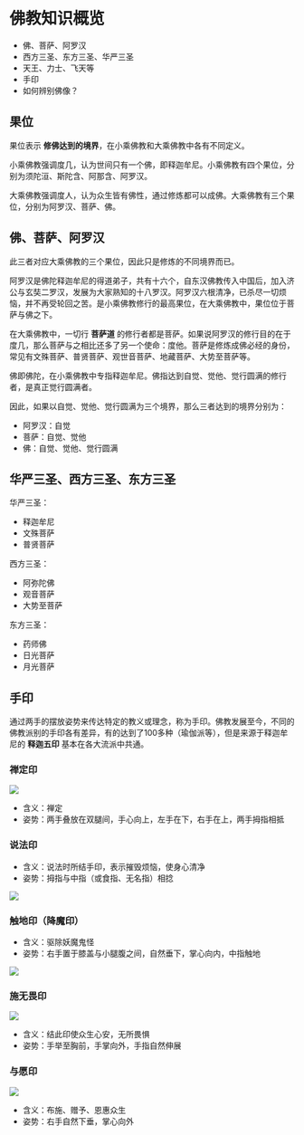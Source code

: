# 佛教知识概览

- 佛、菩萨、阿罗汉
- 西方三圣、东方三圣、华严三圣
- 天王、力士、飞天等
- 手印
- 如何辨别佛像？

## 果位

果位表示 **修佛达到的境界**，在小乘佛教和大乘佛教中各有不同定义。

小乘佛教强调度几，认为世间只有一个佛，即释迦牟尼。小乘佛教有四个果位，分别为须陀洹、斯陀含、阿那含、阿罗汉。

大乘佛教强调度人，认为众生皆有佛性，通过修炼都可以成佛。大乘佛教有三个果位，分别为阿罗汉、菩萨、佛。


## 佛、菩萨、阿罗汉

此三者对应大乘佛教的三个果位，因此只是修炼的不同境界而已。

阿罗汉是佛陀释迦牟尼的得道弟子，共有十六个，自东汉佛教传入中国后，加入济公与玄奘二罗汉，发展为大家熟知的十八罗汉。阿罗汉六根清净，已杀尽一切烦恼，并不再受轮回之苦。是小乘佛教修行的最高果位，在大乘佛教中，果位位于菩萨与佛之下。

在大乘佛教中，一切行 **菩萨道** 的修行者都是菩萨。如果说阿罗汉的修行目的在于度几，那么菩萨与之相比还多了另一个使命：度他。菩萨是修炼成佛必经的身份，常见有文殊菩萨、普贤菩萨、观世音菩萨、地藏菩萨、大势至菩萨等。

佛即佛陀，在小乘佛教中专指释迦牟尼。佛指达到自觉、觉他、觉行圆满的修行者，是真正觉行圆满者。

因此，如果以自觉、觉他、觉行圆满为三个境界，那么三者达到的境界分别为：

- 阿罗汉：自觉
- 菩萨：自觉、觉他
- 佛：自觉、觉他、觉行圆满

## 华严三圣、西方三圣、东方三圣

华严三圣：
- 释迦牟尼
- 文殊菩萨
- 普贤菩萨

西方三圣：
- 阿弥陀佛
- 观音菩萨
- 大势至菩萨

东方三圣：
- 药师佛
- 日光菩萨
- 月光菩萨

## 手印

通过两手的摆放姿势来传达特定的教义或理念，称为手印。佛教发展至今，不同的佛教派别的手印各有差异，有的达到了100多种（瑜伽派等），但是来源于释迦牟尼的 **释迦五印** 基本在各大流派中共通。

### 禅定印

<p>
  <img src="https://xpzheng-book.oss-cn-shenzhen.aliyuncs.com/history/%E7%A6%85%E5%AE%9A%E5%8D%B0.jfif" class="md:h-[300px]">
</p>

- 含义：禅定
- 姿势：两手叠放在双腿间，手心向上，左手在下，右手在上，两手拇指相抵

### 说法印

- 含义：说法时所结手印，表示摧毁烦恼，使身心清净
- 姿势：拇指与中指（或食指、无名指）相捻

<p>
  <img src="https://xpzheng-book.oss-cn-shenzhen.aliyuncs.com/history/%E8%AF%B4%E6%B3%95%E5%8D%B0.jfif" class="md:h-[350px]">
</p>

### 触地印（降魔印）

- 含义：驱除妖魔鬼怪
- 姿势：右手置于膝盖与小腿腹之间，自然垂下，掌心向内，中指触地

<p>
  <img src="https://xpzheng-book.oss-cn-shenzhen.aliyuncs.com/history/%E8%A7%A6%E5%9C%B0%E5%8D%B0.jfif" class="md:h-[350px]">
</p>

### 施无畏印

<p>
  <img src="https://xpzheng-book.oss-cn-shenzhen.aliyuncs.com/history/%E6%96%BD%E6%97%A0%E7%95%8F%E5%8D%B0.jfif" class="md:h-[350px]">
</p>

- 含义：结此印使众生心安，无所畏惧
- 姿势：手举至胸前，手掌向外，手指自然伸展

### 与愿印

<p>
  <img src="https://xpzheng-book.oss-cn-shenzhen.aliyuncs.com/history/%E4%B8%8E%E6%84%BF%E5%8D%B0.jfif" class="md:h-[350px]">
</p>

- 含义：布施、赠予、恩惠众生
- 姿势：右手自然下垂，掌心向外

